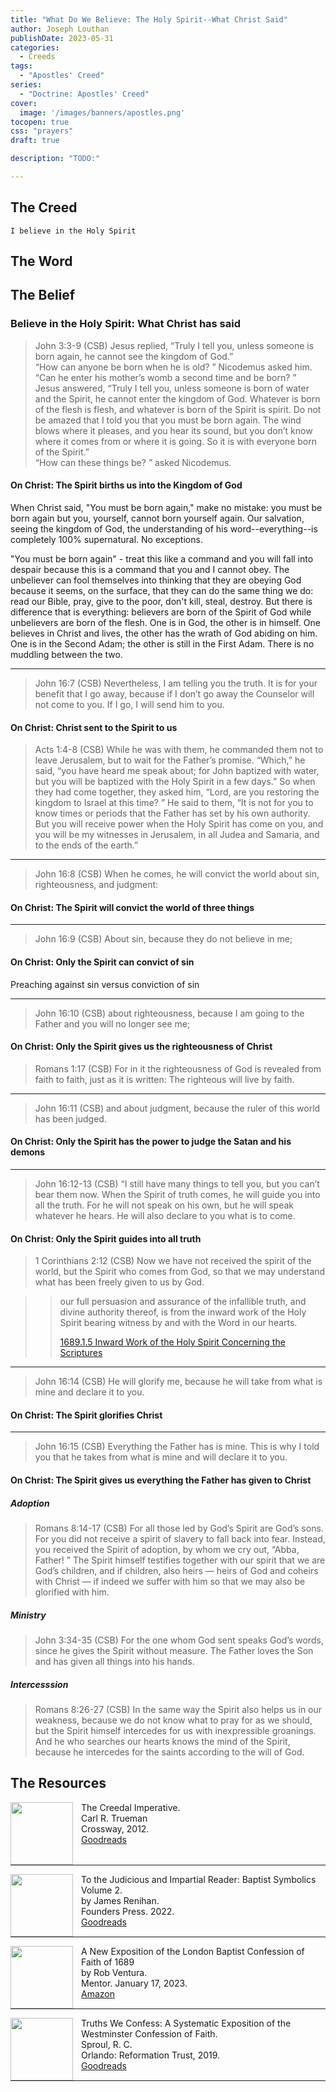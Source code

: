 ```yaml
---
title: "What Do We Believe: The Holy Spirit--What Christ Said"
author: Joseph Louthan
publishDate: 2023-05-31
categories:
  - Creeds
tags:
  - "Apostles' Creed"
series:
  - "Doctrine: Apostles' Creed"
cover:
  image: '/images/banners/apostles.png'
tocopen: true
css: "prayers"
draft: true

description: "TODO:"

---
```


## The Creed

```text
I believe in the Holy Spirit
```

## The Word

## The Belief

### Believe in the Holy Spirit: What Christ has said

>John 3:3-9 (CSB) Jesus replied, “Truly I tell you, unless someone is born again, he cannot see the kingdom of God.”  
>“How can anyone be born when he is old? ” Nicodemus asked him. “Can he enter his mother’s womb a second time and be born? ”  
>Jesus answered, “Truly I tell you, unless someone is born of water and the Spirit, he cannot enter the kingdom of God. Whatever is born of the flesh is flesh, and whatever is born of the Spirit is spirit. Do not be amazed that I told you that you must be born again. The wind blows where it pleases, and you hear its sound, but you don’t know where it comes from or where it is going. So it is with everyone born of the Spirit.”  
>“How can these things be? ” asked Nicodemus.

#### On Christ: The Spirit births us into the Kingdom of God

When Christ said, "You must be born again," make no mistake: you must be born again but you, yourself, cannot born yourself again. Our salvation, seeing the kingdom of God, the understanding of his word--everything--is completely 100% supernatural. No exceptions.

"You must be born again" - treat this like a command and you will fall into despair because this is a command that you and I cannot obey. The unbeliever can fool themselves into thinking that they are obeying God because it seems, on the surface, that they can do the same thing we do: read our Bible, pray, give to the poor, don't kill, steal, destroy. But there is difference that is everything: believers are born of the Spirit of God while unbelievers are born of the flesh. One is in God, the other is in himself. One believes in Christ and lives, the other has the wrath of God abiding on him. One is in the Second Adam; the other is still in the First Adam. There is no muddling between the two.

---

>John 16:7 (CSB) Nevertheless, I am telling you the truth. It is for your benefit that I go away, because if I don’t go away the Counselor will not come to you. If I go, I will send him to you. 

#### On Christ: Christ sent to the Spirit to us

>Acts 1:4-8 (CSB) While he was with them, he commanded them not to leave Jerusalem, but to wait for the Father’s promise. “Which,” he said, “you have heard me speak about; for John baptized with water, but you will be baptized with the Holy Spirit in a few days.” So when they had come together, they asked him, “Lord, are you restoring the kingdom to Israel at this time? ” He said to them, “It is not for you to know times or periods that the Father has set by his own authority. But you will receive power when the Holy Spirit has come on you, and you will be my witnesses in Jerusalem, in all Judea and Samaria, and to the ends of the earth.”

---

>John 16:8 (CSB) When he comes, he will convict the world about sin, righteousness, and judgment: 

#### On Christ: The Spirit will convict the world of three things

---

>John 16:9 (CSB) About sin, because they do not believe in me; 

#### On Christ: Only the Spirit can convict of sin

Preaching against sin versus conviction of sin

---

>John 16:10 (CSB) about righteousness, because I am going to the Father and you will no longer see me; 

#### On Christ: Only the Spirit gives us the righteousness of Christ

>Romans 1:17 (CSB) For in it the righteousness of God is revealed from faith to faith, just as it is written: The righteous will live by faith.

---

>John 16:11 (CSB) and about judgment, because the ruler of this world has been judged. 

#### On Christ: Only the Spirit has the power to judge the Satan and his demons

---

>John 16:12-13 (CSB) “I still have many things to tell you, but you can’t bear them now. When the Spirit of truth comes, he will guide you into all the truth. For he will not speak on his own, but he will speak whatever he hears. He will also declare to you what is to come. 

#### On Christ: Only the Spirit guides into all truth

>1 Corinthians 2:12 (CSB) Now we have not received the spirit of the world, but the Spirit who comes from God, so that we may understand what has been freely given to us by God.

>>our full persuasion and assurance of the infallible truth, and divine authority thereof, is from the inward work of the Holy Spirit bearing witness by and with the Word in our hearts.
>>
>>[1689.1.5 Inward Work of the Holy Spirit Concerning the Scriptures](https://theologic.us/posts/confession-1689/1689-1-5-the-inward-work-of-holy-spirit-concerning-scripture/)

---

>John 16:14 (CSB) He will glorify me, because he will take from what is mine and declare it to you. 

#### On Christ: The Spirit glorifies Christ

---

>John 16:15 (CSB) Everything the Father has is mine. This is why I told you that he takes from what is mine and will declare it to you.

#### On Christ: The Spirit gives us everything the Father has given to Christ

##### Adoption

>Romans 8:14-17 (CSB) For all those led by God’s Spirit are God’s sons. For you did not receive a spirit of slavery to fall back into fear. Instead, you received the Spirit of adoption, by whom we cry out, “Abba, Father! ” The Spirit himself testifies together with our spirit that we are God’s children, and if children, also heirs — heirs of God and coheirs with Christ — if indeed we suffer with him so that we may also be glorified with him.

##### Ministry

>John 3:34-35 (CSB) For the one whom God sent speaks God’s words, since he gives the Spirit without measure. The Father loves the Son and has given all things into his hands.

##### Intercesssion

>Romans 8:26-27 (CSB) In the same way the Spirit also helps us in our weakness, because we do not know what to pray for as we should, but the Spirit himself intercedes for us with inexpressible groanings. And he who searches our hearts knows the mind of the Spirit, because he intercedes for the saints according to the will of God.

## The Resources

<img src="/images/resources/book-creedal-imperative-trueman.jpg" align="left" width="100" style="padding-right: 10px" />The Creedal Imperative.  
Carl R. Trueman  
Crossway, 2012.  
[Goodreads](https://www.goodreads.com/book/show/14452976-the-creedal-imperative?ac=1&from_search=true&qid=GTaJVGWwOY&rank=1)

<p style="clear:both;">

---

<img src="/images/resources/confession-1689-judacious-reader-renihan.png" align="left" width="100" style="padding-right: 10px" />To the Judicious and Impartial Reader: Baptist Symbolics Volume 2.  
by James Renihan.  
Founders Press. 2022.  
[Goodreads](https://www.goodreads.com/book/show/17867976-modern-exposition-of-the-1689-baptist-confession-of-faith)

<p style="clear:both;">

---

<img src="/images/resources/confession-1689-new-exposition-ventura.jpg" align="left" width="100" style="padding-right: 10px" />A New Exposition of the London Baptist Confession of Faith of 1689    
by Rob Ventura.  
Mentor. January 17, 2023.  
[Amazon](https://www.amazon.com/Exposition-London-Baptist-Confession-Faith/dp/1527108902/ref=asc_df_1527108902/?tag=hyprod-20&linkCode=df0&hvadid=598295323603&hvpos=&hvnetw=g&hvrand=3877532160906942020&hvpone=&hvptwo=&hvqmt=&hvdev=c&hvdvcmdl=&hvlocint=&hvlocphy=9014286&hvtargid=pla-1722666080628&psc=1)

<p style="clear:both;">

---

<img src="/images/resources/confession-wcf-truths-we-confess-sproul.jpg" align="left" width="100" style="padding-right: 10px" />Truths We Confess: A Systematic Exposition of the Westminster Confession of Faith.  
Sproul, R. C.    
Orlando: Reformation Trust, 2019.  
[Goodreads](https://www.goodreads.com/book/show/50024945-truths-we-confess?ac=1&from_search=true&qid=ssTkBgIFwE&rank=1)

<p style="clear:both;">

---
